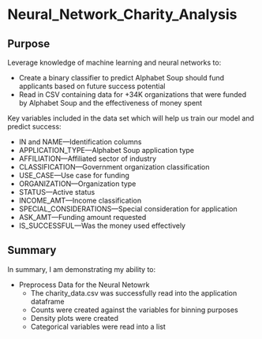 # Neural_Network_Charity_Analysis
## Purpose
Leverage knowledge of machine learning and neural networks to:
- Create a binary classifier to predict Alphabet Soup should fund applicants based on future success potential
- Read in CSV containing data for +34K organizations that were funded by Alphabet Soup and the effectiveness of money spent

Key variables included in the data set which will help us train our model and predict success:
- IN and NAME—Identification columns
- APPLICATION_TYPE—Alphabet Soup application type
- AFFILIATION—Affiliated sector of industry
- CLASSIFICATION—Government organization classification
- USE_CASE—Use case for funding
- ORGANIZATION—Organization type
- STATUS—Active status
- INCOME_AMT—Income classification
- SPECIAL_CONSIDERATIONS—Special consideration for application
- ASK_AMT—Funding amount requested
- IS_SUCCESSFUL—Was the money used effectively



## Summary
In summary, I am demonstrating my ability to:
- Preprocess Data for the Neural Netowrk
  - The charity_data.csv was successfully read into the application dataframe
  - Counts were created against the variables for binning purposes
  - Density plots were created
  - Categorical variables were read into a list
